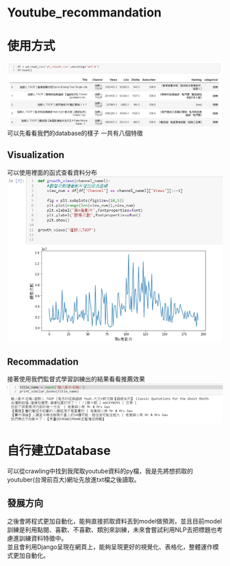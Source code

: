 # Youtube_recommandation
# 使用方式 

![head](https://github.com/qwp8510/Youtube_recommandation/blob/master/read_img/1569825054594.jpg)  
可以先看看我們的database的樣子 一共有八個特徵  
  
## Visualization
可以使用裡面的函式查看資料分布  
![visualization](https://github.com/qwp8510/Youtube_recommandation/blob/master/read_img/1569824823013.jpg)  
  
## Recommadation
接著使用我們監督式學習訓練出的結果看看推薦效果  
![visualization](https://github.com/qwp8510/Youtube_recommandation/blob/master/read_img/1569824781782.jpg)  
  
# 自行建立Database
可以從crawling中找到我爬取youtube資料的py檔，我是先將想抓取的youtuber(台灣前百大)網址先放進txt檔之後讀取。  
  
   
## 發展方向
之後會將程式更加自動化，能夠直接抓取資料丟到model做預測，並且目前model訓練是利用點閱、喜歡、不喜歡、類別來訓練，未來會嘗試利用NLP去把標題也考慮進訓練資料特徵中。  
並且會利用Django呈現在網頁上，能夠呈現更好的視覺化、表格化，整體運作模式更加自動化。
